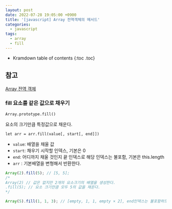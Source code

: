 ```yaml
---
layout: post
date: 2022-07-28 19:05:00 +0900
title: '[javascript] Array 전역객체의 메서드'
categories:
  - javascript
tags:
  - array
  - fill
---
```


* Kramdown table of contents
{:toc .toc}

## 참고

[Array 전역 객체](https://developer.mozilla.org/ko/docs/Web/JavaScript/Reference/Global_Objects/Array)


### fill 요소를 같은 값으로 채우기

`Array.prototype.fill()`  

요소의 크기만큼 특정값으로 채운다. 

`let arr = arr.fill(value[, start[, end]])`

- `value`: 배열을 채울 값
- `start`: 채우기 시작할 인덱스, 기본은 0
- `end`: 어디까지 채울 것인지 끝 인덱스로 해당 인덱스는 불포함, 기본은 this.length
- `arr` : 기본배열을 변형해서 반환한다. 


```js
Array(2).fill(5); // [5, 5];
/*
Array(2) // 값은 없지만 2개의 요소크기의 배열을 생성한다. 
.fill(5); // 요소 크기만큼 모두 5의 값을 채운다.  
*/

Array(5).fill(1, 1, 3); // [empty, 1, 1, empty × 2], end인덱스는 불포함하므로 1,2인덱스에만 값이 들어간다. 
```



